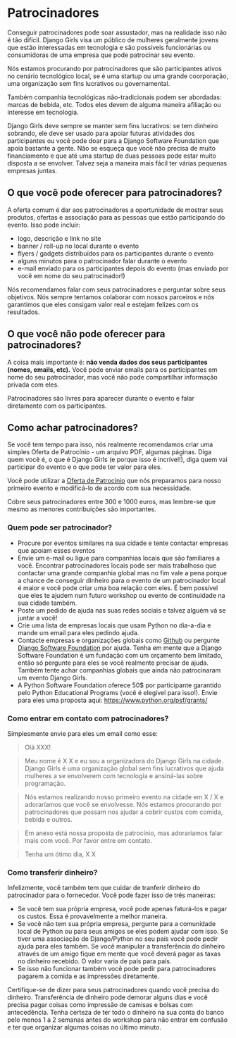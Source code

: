 # Patrocinadores

Conseguir patrocinadores pode soar assustador, mas na realidade isso não é tão difícil. Django Girls visa um público de mulheres geralmente jovens que estão interessadas em tecnologia e são possíveis funcionárias ou consumidoras de uma empresa que pode patrocinar seu evento.

Nós estamos procurando por patrocinadores que são participantes ativos no cenário tecnológico local, se é uma startup ou uma grande coorporação, uma organização sem fins lucrativos ou governamental.

Também companhia tecnológicas não-tradicionais podem ser abordadas: marcas de bebida, etc. Todos eles devem de alguma maneira afiliação ou interesse em tecnologia.

Django Girls deve sempre se manter sem fins lucrativos: se tem dinheiro sobrando, ele deve ser usado para apoiar futuras atividades dos participantes ou você pode doar para a Django Software Foundation que apoia bastante a gente. Não se esqueça que você não precisa de muito financiamento e que até uma startup de duas pessoas pode estar muito disposta a se envolver. Talvez seja a maneira mais fácil ter várias pequenas empresas juntas.

## O que você pode oferecer para patrocinadores?

A oferta comum é dar aos patrocinadores a oportunidade de mostrar seus produtos, ofertas e associação para as pessoas que estão participando do evento. Isso pode incluir:

- logo, descrição e link no site
- banner / roll-up no local durante o evento
- flyers / gadgets distribuídos para os participantes durante o evento
- alguns minutos para o patrocinador falar durante o evento
- e-mail enviado para os participantes depois do evento (mas enviado por você em nome do seu patrocinador!)

Nós recomendamos falar com seus patrocinadores e perguntar sobre seus objetivos. Nós sempre tentamos colaborar com nossos parceiros e nós garantimos que eles consigam valor real e estejam felizes com os resultados.

## O que você não pode oferecer para patrocinadores?

A coisa mais importante é: __não venda dados dos seus participantes (nomes, emails, etc).__ Você pode enviar emails para os participantes em nome do seu patrocinador, mas você não pode compartilhar informação privada com eles.

Patrocinadores são livres para aparecer durante o evento e falar diretamente com os participantes.

## Como achar patrocinadores?

Se você tem tempo para isso, nós realmente recomendamos criar uma simples Oferta de Patrocínio - um arquivo PDF, algumas páginas. Diga quem você é, o que é Django Girls (e porque isso é incrível!), diga quem vai participar do evento e o que pode ter valor para eles.

Você pode utilizar a [Oferta de Patrocínio](https://github.com/DjangoGirls/resources/tree/master/For%20Sponsors) que nós preparamos para nosso primeiro evento e modificá-lo de acordo com sua necessidade.

Cobre seus patrocinadores entre 300 e 1000 euros, mas lembre-se que mesmo as menores contribuições são importantes.

### Quem pode ser patrocinador?

- Procure por eventos similares na sua cidade e tente contactar empresas que apoiam esses eventos
- Envie um e-mail ou ligue para companhias locais que são familiares a você. Encontrar patrocinadores locais pode ser mais trabalhoso que contactar uma grande companhia global mas no fim vale a pena porque a chance de conseguir dinheiro para o evento de um patrocinador local é maior e você pode criar uma boa relação com eles. É bem possível que eles te ajudem num futuro workshop ou evento de continuidade na sua cidade também.
- Poste um pedido de ajuda nas suas redes sociais e talvez alguém vá se juntar a você!
- Crie uma lista de empresas locais que usam Python no dia-a-dia e mande um email para eles pedindo ajuda.
- Contacte empresas e organizações globais como [Github](http://community.github.com/) ou pergunte [Django Software Foundation](https://djangoproject.com/) por ajuda. Tenha em mente que a Django Software Foundation é um fundação com um orçamento bem limitado, então só pergunte para eles se você realmente precisar de ajuda. Também tente achar companhias globais que ainda não patrocinaram um evento Django Girls.
- A Python Software Foundation oferece 50$ por participante garantido pelo Python Educational Programs (você é elegível para isso!). Envie para eles uma proposta aqui: https://www.python.org/psf/grants/


### Como entrar em contato com patrocinadores?

Simplesmente envie para eles um email como esse:

> Olá XXX!

> Meu nome é X X e eu sou a organizadora do Django Girls na cidade. Django Girls é uma organização global sem fins lucrativos que ajuda mulheres a se envolverem com tecnologia e ansiná-las sobre programação.

> Nós estamos realizando nosso primeiro evento na cidade em X / X e adoraríamos que você se envolvesse. Nós estamos procurando por patrocinadores que possam nos ajudar a cobrir custos com comida, bebida e outros.

> Em anexo está nossa proposta de patrocínio, mas adoraríamos falar mais com você. Por favor entre em contato.

> Tenha um ótimo dia,
X X

### Como transferir dinheiro?

Infelizmente, você também tem que cuidar de tranferir dinheiro do patrocinador para o fornecedor. Você pode fazer isso de três maneiras:

- Se você tem sua própria empresa, você pode apenas faturá-los e pagar os custos. Essa é provavelmente a melhor maneira.
- Se você não tem sua própria empresa, pergunte para a comunidade local de Python ou para seus amigos se eles podem ajudar com isso. Se tiver uma associação de Django/Python no seu país você pode pedir ajuda para eles também. Se você manipular a transferência do dinheiro através de um amigo fique em mente que você deverá pagar as taxas no dinheiro recebido. O valor varia de país para país.
- Se isso não funcionar também você pode pedir para patrocinadores pagarem a comida e as impressões diretamente.

Certifique-se de dizer para seus patrocinadores quando você precisa do dinheiro. Transferência de dinheiro pode demorar alguns dias e você precisa pagar coisas como impressão de camisas e bolsas com antecedência. Tenha certeza de ter todo o dinheiro na sua conta do banco pelo menos 1 a 2 semanas antes do workshop para não entrar em confusão e ter que organizar algumas coisas no último minuto.
